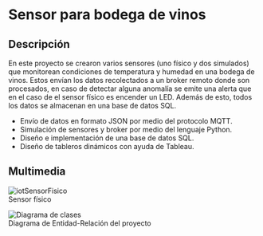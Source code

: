 # Sensor para bodega de vinos

## Descripción
En este proyecto se crearon varios sensores (uno físico y dos simulados) que monitorean condiciones de temperatura y humedad en una bodega de vinos. Estos envían los datos recolectados a un broker remoto donde son procesados, en caso de detectar alguna anomalía se emite una alerta que en el caso de el sensor físico es encender un LED. Además de esto, todos los datos se almacenan en una base de datos SQL.

* Envío de datos en formato JSON por medio del protocolo MQTT.
* Simulación de sensores y broker por medio del lenguaje Python.
* Diseño e implementación de una base de datos SQL.
* Diseño de tableros dinámicos con ayuda de Tableau.

## Multimedia
![iotSensorFisico](https://github.com/Mariana495/Portafolio/assets/84542613/bd54b0ff-60ac-4b48-ad91-554a5fcd9240)  
Sensor físico

![Diagrama de clases](https://github.com/Mariana495/Portafolio/assets/84542613/f8649f89-77f3-40f7-ad56-77da1c6e31ab)  
Diagrama de Entidad-Relación del proyecto


